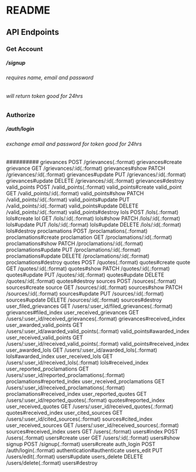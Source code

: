 # README

## API Endpoints

### Get Account

##### /signup
###### requires name, email and password
###### will return token good for 24hrs

### Authorize

##### /auth/login
###### exchange email and password for token good for 24hrs

##########
grievances POST   /grievances(.:format)                            grievances#create
                  grievance GET    /grievances/:id(.:format)                        grievances#show
                            PATCH  /grievances/:id(.:format)                        grievances#update
                            PUT    /grievances/:id(.:format)                        grievances#update
                            DELETE /grievances/:id(.:format)                        grievances#destroy
               valid_points POST   /valid_points(.:format)                          valid_points#create
                valid_point GET    /valid_points/:id(.:format)                      valid_points#show
                            PATCH  /valid_points/:id(.:format)                      valid_points#update
                            PUT    /valid_points/:id(.:format)                      valid_points#update
                            DELETE /valid_points/:id(.:format)                      valid_points#destroy
                       lols POST   /lols(.:format)                                  lols#create
                        lol GET    /lols/:id(.:format)                              lols#show
                            PATCH  /lols/:id(.:format)                              lols#update
                            PUT    /lols/:id(.:format)                              lols#update
                            DELETE /lols/:id(.:format)                              lols#destroy
              proclamations POST   /proclamations(.:format)                         proclamations#create
               proclamation GET    /proclamations/:id(.:format)                     proclamations#show
                            PATCH  /proclamations/:id(.:format)                     proclamations#update
                            PUT    /proclamations/:id(.:format)                     proclamations#update
                            DELETE /proclamations/:id(.:format)                     proclamations#destroy
                     quotes POST   /quotes(.:format)                                quotes#create
                      quote GET    /quotes/:id(.:format)                            quotes#show
                            PATCH  /quotes/:id(.:format)                            quotes#update
                            PUT    /quotes/:id(.:format)                            quotes#update
                            DELETE /quotes/:id(.:format)                            quotes#destroy
                    sources POST   /sources(.:format)                               sources#create
                     source GET    /sources/:id(.:format)                           sources#show
                            PATCH  /sources/:id(.:format)                           sources#update
                            PUT    /sources/:id(.:format)                           sources#update
                            DELETE /sources/:id(.:format)                           sources#destroy
      user_filed_grievances GET    /users/:user_id/filed_grievances(.:format)       grievances#filed_index
   user_received_grievances GET    /users/:user_id/received_grievances(.:format)    grievances#received_index
  user_awarded_valid_points GET    /users/:user_id/awarded_valid_points(.:format)   valid_points#awarded_index
 user_received_valid_points GET    /users/:user_id/received_valid_points(.:format)  valid_points#received_index
          user_awarded_lols GET    /users/:user_id/awarded_lols(.:format)           lols#awarded_index
         user_received_lols GET    /users/:user_id/received_lols(.:format)          lols#received_index
user_reported_proclamations GET    /users/:user_id/reported_proclamations(.:format) proclamations#reported_index
user_received_proclamations GET    /users/:user_id/received_proclamations(.:format) proclamations#received_index
       user_reported_quotes GET    /users/:user_id/reported_quotes(.:format)        quotes#reported_index
       user_received_quotes GET    /users/:user_id/received_quotes(.:format)        quotes#received_index
         user_cited_sources GET    /users/:user_id/cited_sources(.:format)          sources#cited_index
      user_received_sources GET    /users/:user_id/received_sources(.:format)       sources#received_index
                      users GET    /users(.:format)                                 users#index
                            POST   /users(.:format)                                 users#create
                       user GET    /users/:id(.:format)                             users#show
                     signup POST   /signup(.:format)                                users#create
                 auth_login POST   /auth/login(.:format)                            authentication#authenticate
                 users_edit PUT    /users/edit(.:format)                            users#update
               users_delete DELETE /users/delete(.:format)                          users#destroy
